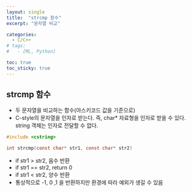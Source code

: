 ```yaml
---
layout: single
title:  "strcmp 함수"
excerpt: "문자열 비교"

categories:
  - C/C++
# tags:
#   - [ML, Python]

toc: true
toc_sticky: true
---
```


## strcmp 함수
- 두 문자열을 비교하는 함수(아스키코드 값을 기준으로)
- C-style의 문자열을 인자로 받는다. 즉, char* 자료형을 인자로 받을 수 있다. string 객체는 인자로 전달할 수 없다.

```c
#include <cstring>

int strcmp(const char* str1, const char* str2)
```

- if str1 > str2, 음수 반환
- if str1 == str2, return 0 
- if str1 < str2, 양수 반환
- 통상적으로 -1, 0 ,1 을 반환하지만 환경에 따라 예외가 생길 수 있음

